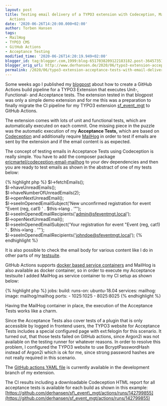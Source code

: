 ```yaml
---
layout: post
title: Testing email delivery of a TYPO3 extension with Codeception, MailHog and GitHub
  Actions
date: '2020-06-26T14:20:00.000+02:00'
author: Torben Hansen
tags:
- MailHog
- TYPO3 CMS
- GitHub Actions
- Acceptance Testing
modified_time: '2020-06-26T14:20:19.949+02:00'
blogger_id: tag:blogger.com,1999:blog-6517038209122183182.post-364573512324616464
blogger_orig_url: http://www.derhansen.de/2020/06/typo3-extension-acceptance-tests-with-email-delivery.html
permalink: /2020/06/typo3-extension-acceptance-tests-with-email-delivery.html
---
```


Some weeks ago I published
my [blogpost](https://www.derhansen.de/2020/05/typo3-extension-testing-with-github-actions.html) about how to create a
GitHub Actions build pipeline for a TYPO3 Extension that executes Unit-, Functional- and Acceptance tests. The extension
tested in that blogpost was only a simple demo extension and for me this was a preparation to finally migrate the CI
pipeline for my TYPO3 extension [sf\_event\_mgt](https://extensions.typo3.org/extension/sf_event_mgt/) to GitHub
Actions.

The extension comes with lots of unit and functional tests, which are automatically executed on each commit. One missing
piece in the puzzle was the automatic execution of my **Acceptance Tests,** which are based
on [Codeception](http://codeception.com/) and additionally require [MailHog](https://github.com/mailhog/MailHog) in
order to test if emails are sent by the extension and if the email content is as expected.

The concept of testing emails in Acceptance Tests using Codeception is really simple. You have to add the composer
package [ericmartel/codeception-email-mailhog](https://packagist.org/packages/ericmartel/codeception-email-mailhog) to
your dev dependencies and then you are ready to test emails as shown in the abstract of one of my tests below:

{% highlight php %}
$I->fetchEmails();  
$I->haveUnreadEmails();  
$I->haveNumberOfUnreadEmails(2);  
$I->openNextUnreadEmail();  
$I->seeInOpenedEmailSubject('New unconfirmed registration for event "Event (reg, cat1) ' . $this->lang . '"');  
$I->seeInOpenedEmailRecipients('admin@sfeventmgt.local');  
$I->openNextUnreadEmail();  
$I->seeInOpenedEmailSubject('Your registration for event "Event (reg, cat1) ' . $this->lang . '"');  
$I->seeInOpenedEmailRecipients('johndoe@sfeventmgt.local');
{% endhighlight %}

It is also possible to check the email body for various content like I do in other parts of
my [testsuite](https://github.com/derhansen/sf_event_mgt/tree/develop/Tests/Acceptance).

GitHub Actions supports [docker based service containers](https://help.github.com/en/actions/reference/workflow-syntax-for-github-actions#jobsjob_idservices)
and MailHog is also available as docker container, so in order to execute my Acceptance testsuite I added MailHog as
service container to my CI setup as shown below:

{% highlight php %}
jobs:
  build:
    runs-on: ubuntu-18.04
    services:
      mailhog:
      image: mailhog/mailhog
      ports:
        - 1025:1025
        - 8025:8025
{% endhighlight %}

Having the MailHog container in place, the execution of the Acceptance Tests works like a charm.

Since the Acceptance Tests also cover tests of a plugin that is only accessible by logged in frontend users, the TYPO3
website for Acceptance Tests includes a special configured page with ext:felogin for this scenario. It turned out, that
those tests failed on GitHub actions, since Argon2i was not available on the testing runner for whatever reasons. In
order to resolve this problem, I configured the TYPO3 website to use BcryptPasswordHash instead of Argon2i which is ok
for me, since strong password hashes are not really required in this scenario.

The [GitHub actions YAML file](https://github.com/derhansen/sf_event_mgt/blob/develop/.github/workflows/ci.yml) is
currently available in the development branch of my extension.

The CI results including a downloadable Codeception HTML report for all acceptance tests is available for each build as
shown in this
example: [https://github.com/derhansen/sf\_event\_mgt/actions/runs/142799855](https://github.com/derhansen/sf_event_mgt/actions/runs/142799855)